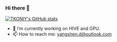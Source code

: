 ### Hi there 👋
[![TKONIY's GitHub stats](https://github-readme-stats.vercel.app/api?username=tkoniy)](https://github.com/TKONIY/github-readme-stats)

- 🔭 I’m currently working on HIVE and GPU.
- 📫 How to reach me: yangshen.d@outlook.com

<!--
**TKONIY/TKONIY** is a ✨ _special_ ✨ repository because its `README.md` (this file) appears on your GitHub profile.

Here are some ideas to get you started:

- 🔭 I’m currently working on ...
- 🌱 I’m currently learning ...
- 👯 I’m looking to collaborate on ...
- 🤔 I’m looking for help with ...
- 💬 Ask me about ...
- 😄 Pronouns: ...
- ⚡ Fun fact: ...
-->
